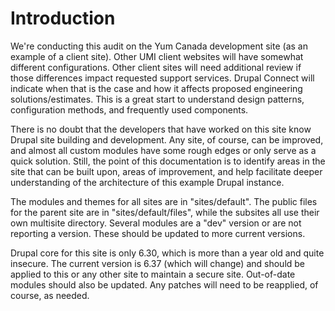 Introduction
=======

We're conducting this audit on the Yum Canada development site (as an example of a client site).  Other UMI client websites will have somewhat different configurations.  Other client sites will need additional review if those differences impact requested support services. Drupal Connect will indicate when that is the case and how it affects proposed engineering solutions/estimates. This is a great start to understand design patterns, configuration methods, and frequently used components.  

There is no doubt that the developers that have worked on this site know Drupal site building and development.  Any site, of course, can be improved, and almost all custom modules have some rough edges or only serve as a quick solution.  Still, the point of this documentation is to identify areas in the site that can be built upon, areas of improvement, and help facilitate deeper understanding of the architecture of this example Drupal instance.

The modules and themes for all sites are in "sites/default".  The public files for the parent site are in "sites/default/files", while the subsites all use their own multisite directory.  Several modules are a "dev" version or are not reporting a version.  These should be updated to more current versions.

Drupal core for this site is only 6.30, which is more than a year old and quite insecure.  The current version is 6.37 (which will change) and should be applied to this or any other site to maintain a secure site.  Out-of-date modules should also be updated.  Any patches will need to be reapplied, of course, as needed.
